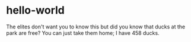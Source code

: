 # hello-world
The elites don't want you to know this but did you know that ducks at the park are free?  You can just take them home; I have 458 ducks.
